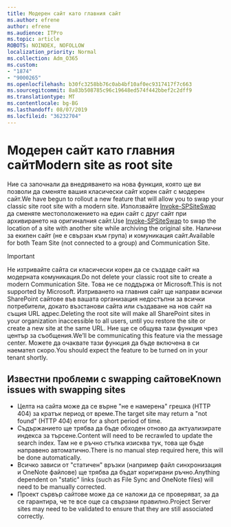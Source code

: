 ```yaml
---
title: Модерен сайт като главния сайт
ms.author: efrene
author: efrene
ms.audience: ITPro
ms.topic: article
ROBOTS: NOINDEX, NOFOLLOW
localization_priority: Normal
ms.collection: Adm_O365
ms.custom:
- "1874"
- "9000265"
ms.openlocfilehash: b30fc3258bb76c0ab4bf10af0ec9317417f7c663
ms.sourcegitcommit: 8a83b508785c96c19648ed574f442bbef2c2dff9
ms.translationtype: MT
ms.contentlocale: bg-BG
ms.lasthandoff: 08/07/2019
ms.locfileid: "36232704"
---
```

# <a name="modern-site-as-root-site"></a><span data-ttu-id="c7b6d-102">Модерен сайт като главния сайт</span><span class="sxs-lookup"><span data-stu-id="c7b6d-102">Modern site as root site</span></span>

<span data-ttu-id="c7b6d-103">Ние са започнали да внедряването на нова функция, която ще ви позволи да сменяте вашия класически сайт корен сайт с модерен сайт.</span><span class="sxs-lookup"><span data-stu-id="c7b6d-103">We have begun to rollout a new feature that will allow you to swap your classic site root site with a modern site.</span></span> <span data-ttu-id="c7b6d-104">Използвайте [Invoke-SPSiteSwap](https://docs.microsoft.com/powershell/module/sharepoint-online/invoke-spositeswap?view=sharepoint-ps) да сменяте местоположението на един сайт с друг сайт при архивирането на оригиналния сайт.</span><span class="sxs-lookup"><span data-stu-id="c7b6d-104">Use [Invoke-SPSiteSwap](https://docs.microsoft.com/powershell/module/sharepoint-online/invoke-spositeswap?view=sharepoint-ps) to swap the location of a site with another site while archiving the original site.</span></span> <span data-ttu-id="c7b6d-105">Налични за екипен сайт (не е свързан към група) и комуникация сайт.</span><span class="sxs-lookup"><span data-stu-id="c7b6d-105">Available for both Team Site (not connected to a group) and Communication Site.</span></span> 

>[!Important]
> <span data-ttu-id="c7b6d-106">Не изтривайте сайта си класически корен да се създаде сайт на модерната комуникация.</span><span class="sxs-lookup"><span data-stu-id="c7b6d-106">Do not delete your classic root site to create a modern Communication Site.</span></span> <span data-ttu-id="c7b6d-107">Това не се поддържа от Microsoft.</span><span class="sxs-lookup"><span data-stu-id="c7b6d-107">This is not supported by Microsoft.</span></span> <span data-ttu-id="c7b6d-108">Изтриването на главния сайт ще направи всички SharePoint сайтове във вашата организация недостъпни за всички потребители, докато възстанови сайта или създаване на нов сайт на същия URL адрес.</span><span class="sxs-lookup"><span data-stu-id="c7b6d-108">Deleting the root site will make all SharePoint sites in your organization inaccessible to all users, until you restore the site or create a new site at the same URL.</span></span> <span data-ttu-id="c7b6d-109">Ние ще се общува тази функция чрез център за съобщения.</span><span class="sxs-lookup"><span data-stu-id="c7b6d-109">We’ll be communicating this feature via the message center.</span></span> <span data-ttu-id="c7b6d-110">Можете да очаквате тази функция да бъде включена в си наемател скоро.</span><span class="sxs-lookup"><span data-stu-id="c7b6d-110">You should expect the feature to be turned on in your tenant shortly.</span></span>

## <a name="known-issues-with-swapping-sites"></a><span data-ttu-id="c7b6d-111">Известни проблеми с swapping сайтове</span><span class="sxs-lookup"><span data-stu-id="c7b6d-111">Known issues with swapping sites</span></span>
- <span data-ttu-id="c7b6d-112">Целта на сайта може да се върне "не е намерена" грешка (HTTP 404) за кратък период от време.</span><span class="sxs-lookup"><span data-stu-id="c7b6d-112">The target site may return a "not found" (HTTP 404) error for a short period of time.</span></span>
- <span data-ttu-id="c7b6d-113">Съдържанието ще трябва да бъде обходен отново да актуализирате индекса за търсене.</span><span class="sxs-lookup"><span data-stu-id="c7b6d-113">Content will need to be recrawled to update the search index.</span></span> <span data-ttu-id="c7b6d-114">Там не е ръчно стъпка изисква тук, това ще бъде направено автоматично.</span><span class="sxs-lookup"><span data-stu-id="c7b6d-114">There is no manual step required here, this will be done automatically.</span></span>
- <span data-ttu-id="c7b6d-115">Всичко зависи от "статичен" връзки (например файл синхронизация и OneNote файлове) ще трябва да бъдат коригирани ръчно.</span><span class="sxs-lookup"><span data-stu-id="c7b6d-115">Anything dependent on "static" links (such as File Sync and OneNote files) will need to be manually corrected.</span></span>
- <span data-ttu-id="c7b6d-116">Проект сървър сайтове може да се наложи да се проверяват, за да се гарантира, че те все още са свързани правилно.</span><span class="sxs-lookup"><span data-stu-id="c7b6d-116">Project Server sites may need to be validated to ensure that they are still associated correctly.</span></span> 
